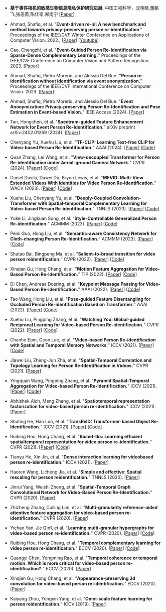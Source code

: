 
* **基于事件相机的敏感生物信息隐私保护研究进展**, 中国工程科学，沈艳晴,董鹏飞,张恙菁,陈仕韬,郑南宁 [[Paper](https://www.engineering.org.cn/ch/10.15302/J-SSCAE-2024.01.017)]

* Ahmad, Shafiq, et al. "**Event-driven re-id: A new benchmark and method towards privacy-preserving person re-identification**."
  Proceedings of the IEEE/CVF Winter Conference on Applications of Computer Vision. 2022., 
  [[Paper](https://openaccess.thecvf.com/content/WACV2022W/RWS/papers/Ahmad_Event-Driven_Re-Id_A_New_Benchmark_and_Method_Towards_Privacy-Preserving_Person_WACVW_2022_paper.pdf)]
  [[Youtube](https://www.youtube.com/watch?v=l3EdDc0pKQU&ab_channel=ComputerVisionFoundationVideos)]

* Cao, Chengzhi, et al. "**Event-Guided Person Re-Identification via Sparse-Dense Complementary Learning.**"
  Proceedings of the IEEE/CVF Conference on Computer Vision and Pattern Recognition. 2023.
  [[Paper](https://openaccess.thecvf.com/content/CVPR2023/html/Cao_Event-Guided_Person_Re-Identification_via_Sparse-Dense_Complementary_Learning_CVPR_2023_paper.html)]

* Ahmad, Shafiq, Pietro Morerio, and Alessio Del Bue. **"Person re-identification without identification via event anonymization.**"
  Proceedings of the IEEE/CVF International Conference on Computer Vision. 2023.
  [[Paper](https://openaccess.thecvf.com/content/ICCV2023/html/Ahmad_Person_Re-Identification_without_Identification_via_Event_anonymization_ICCV_2023_paper.html)]

* Ahmad, Shafiq, Pietro Morerio, and Alessio Del Bue.
  "**Event Anonymization: Privacy-preserving Person Re-Identification and Pose Estimation in Event-based Vision.**" IEEE Access (2024).
  [[Paper](https://ieeexplore.ieee.org/stamp/stamp.jsp?arnumber=10528297)]

* Tan, Hongchen, et al. "**Spectrum-guided Feature Enhancement Network for Event Person Re-Identification.**" arXiv preprint arXiv:2402.01269 (2024).
  [[Paper](https://arxiv.org/abs/2402.01269)]

* Chenyang Yu, Xuehu Liu, et al. "**TF-CLIP: Learning Text-free CLIP for Video-based Person Re-Identification.**" AAAI (2024).
  [[Paper](https://arxiv.org/abs/2312.09627)]
  [[Code](https://github.com/AsuradaYuci/TF-CLIP)]

* Quan Zhang, Lei Wang, et al. "**View-decoupled Transformer for Person Re-identification under Aerial-ground Camera Network.**" CVPR (2024).
  [[Paper](https://arxiv.org/abs/2403.14513)]
  [[Code](https://github.com/LinlyAC/VDT-AGPReID)]

* Daniel Davila, Dawei Du, Bryon Lewis, et al. "**MEVID: Multi-View Extended Videos With Identities for Video Person Re-Identification.**" WACV (2023).
  [[Paper](https://arxiv.org/abs/2211.04656)]
  [[Code](https://github.com/Kitware/MEVID)]

* Xuehu Liu, Chenyang Yu, et al. "**Deeply-Coupled Convolution-Transformer with Spatial-temporal Complementary Learning for Video-based Person Re-identification.**" TNNLS (2023).
  [[Paper](https://arxiv.org/abs/2304.14122)]
  [[Code](https://github.com/flysnowtiger/dcct)]

* Yuke Li, Jingkuan Song, et al. "**Style-Controllable Generalized Person Re-identification.**" ACMMM (2023).
  [[Paper](https://dl.acm.org/doi/10.1145/3581783.3611802)]
  [[Code](https://github.com/liyuke65535/Style-Controllable-Generalized-Person-Re-identification)]

* Peini Guo, Hong Liu, et al. "**Semantic-aware Consistency Network for Cloth-changing Person Re-Identification.**" ACMMM (2023).
  [[Paper](https://arxiv.org/abs/2308.14113)]
  [[Code](https://github.com/Gpn-star/SCNet)]

* Shutao Bai, Bingpeng Ma, et al. "**Salient-to-broad transition for video person reidentification.**" CVPR (2022).
  [[Paper](https://ieeexplore.ieee.org/document/9880285)]
  [[Code](https://github.com/baist/SINet)]

* Xinqian Gu, Hong Chang, et al. "**Motion Feature Aggregation for Video-Based Person Re-Identification.**" TIP (2022).
  [[Paper](https://ieeexplore.ieee.org/document/9784400)]
  [[Code](https://github.com/guxinqian/Simple-ReID)]

* Di Chen, Andreas Doering, et al. "**Keypoint Message Passing for Video-Based Person Re-identification.**" AAAI (2022).
  [[Paper](https://arxiv.org/abs/2111.08279)]
  [[Code](https://github.com/dichen-cd/KeypointMessagePassing)]

* Tao Wang, Hong Liu, et al. "**Pose-guided Feature Disentangling for Occluded Person Re-identification Based on Transformer.**" AAAI (2022).
  [[Paper](https://arxiv.org/abs/2112.02466)]
  [[Code](https://github.com/WangTaoAs/PFD_Net)]

* Xuehu Liu, Pingping Zhang, et al. "**Watching You: Global-guided Reciprocal Learning for Video-based Person Re-identification.**" CVPR (2022).
  [[Paper](https://arxiv.org/abs/2103.04337)]
  [[Code](https://github.com/flysnowtiger/GRL)]

* Chanho Eom, Geon Lee, et al. "**Video-based Person Re-identification with Spatial and Temporal Memory Networks.**" ICCV (2021).
  [[Paper](https://arxiv.org/abs/2108.09039)]
  [[Code](https://github.com/cvlab-yonsei/STMN)]

* Jiawei Liu, Zheng-Jun Zha, et al. "**Spatial-Temporal Correlation and Topology Learning for Person Re-Identification in Videos.**" CVPR (2021).
  [[Paper](https://arxiv.org/abs/2104.08241)]

* Yingquan Wang, Pingping Zhang, et al. "**Pyramid Spatial-Temporal Aggregation for Video-based Person Re-Identification.**" ICCV (2021).
  [[Paper](https://ieeexplore.ieee.org/document/9710753)]
  [[Code](https://github.com/WangYQ9/VideoReID_PSTA)]

* Abhishek Aich, Meng Zheng, et al. "**Spatiotemporal representation factorization for video-based person re-identification.**" ICCV (2021).
  [[Paper](https://ieeexplore.ieee.org/document/9711297)]

* Shuting He, Hao Luo, et al. "**TransReID: Transformer-based Object Re-Identification.**" ICCV (2021).
  [[Paper](https://arxiv.org/abs/2102.04378)]
  [[Code](https://github.com/damo-cv/TransReID)]

* Ruibing Hou, Hong Chang, et al. "**Bicnet-tks: Learning efficient spatialtemporal representation for video person re-identification.**" CVPR (2021).
  [[Paper](https://arxiv.org/abs/2104.14783)]
  [[Code](https://github.com/blue-blue272/BiCnet-TKS)]

* Tianyu He, Xin Jin, et al. "**Dense interaction learning for videobased person re-identification.**" ICCV (2021).
  [[Paper](https://ieeexplore.ieee.org/document/9711235)]

* Haoren Wang, Licheng Jia, et al. "**Simple and effective: Spatial rescaling for person reidentification.**" TNNLS (2020).
  [[Paper](https://ieeexplore.ieee.org/document/9229188)]

* Jinrui Yang, Weishi Zheng, et al. "**Spatial-Temporal Graph Convolutional Network for Video-Based Person Re-Identification.**" CVPR (2020).
  [[Paper](https://ieeexplore.ieee.org/document/9156954)]

* Zhizheng Zhang, Cuiling Lan, et al. "**Multi-granularity reference-aided attentive feature aggregation for video-based person re-identification.**" CVPR (2020).
  [[Paper](https://arxiv.org/abs/2003.12224)]

* Yichao Yan, Jie Qin1, et al. "**Learning multi-granular hypergraphs for video-based person re-identification.**" CVPR (2020).
  [[Paper](https://arxiv.org/abs/2104.14913)]
  [[Code](https://github.com/daodaofr/hypergraph_reid)]

* Ruibing Hou, Hong Chang, et al. "**Temporal complementary learning for video person re-identification.**" ECCV (2020).
  [[Paper](https://arxiv.org/abs/2007.09357)]
  [[Code](https://github.com/blue-blue272/VideoReID-TCLNet)]

* Guangyi Chen, Yongming Rao, et al. "**Temporal coherence or temporal motion: Which is more critical for video-based person re-identification?.**" ECCV (2020).
  [[Paper](https://link.springer.com/chapter/10.1007/978-3-030-58598-3_39)]

* Xinqian Gu, Hong Chang, et al. "**Appearance-preserving 3d convolution for video-based person re-identification.**" ECCV (2020).
  [[Paper](https://arxiv.org/abs/2007.08434)]

* Kaiyang Zhou, Yongxin Yang, et al. "**Omni-scale feature learning for person reidentification.**" ICCV (2019).
  [[Paper](https://arxiv.org/abs/1905.00953)]





